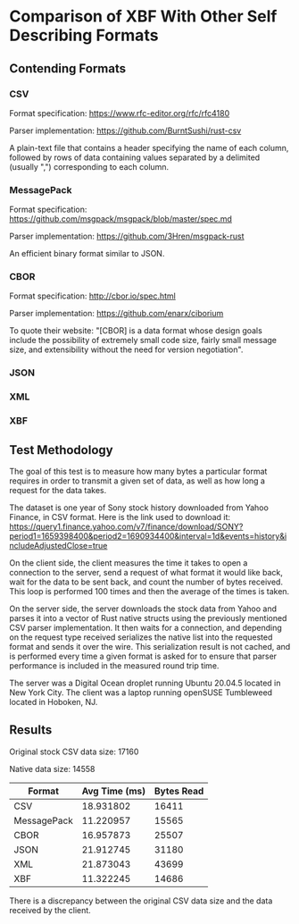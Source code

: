 # Comparison of XBF With Other Self Describing Formats

## Contending Formats

### CSV

Format specification: <https://www.rfc-editor.org/rfc/rfc4180>

Parser implementation: <https://github.com/BurntSushi/rust-csv>

A plain-text file that contains a header specifying the name of each column, followed by rows of data containing values separated by a delimited (usually ",") corresponding to each column.

### MessagePack

Format specification: <https://github.com/msgpack/msgpack/blob/master/spec.md>

Parser implementation: <https://github.com/3Hren/msgpack-rust>

An efficient binary format similar to JSON.

### CBOR

Format specification: <http://cbor.io/spec.html>

Parser implementation: <https://github.com/enarx/ciborium>

To quote their website: "[CBOR] is a data format whose design goals include the possibility of extremely small code size, fairly small message size, and extensibility without the need for version negotiation".

### JSON

### XML

### XBF

## Test Methodology

The goal of this test is to measure how many bytes a particular format requires in order to transmit a given set of data, as well as how long a request for the data takes.

The dataset is one year of Sony stock history downloaded from Yahoo Finance, in CSV format. Here is the link used to download it: <https://query1.finance.yahoo.com/v7/finance/download/SONY?period1=1659398400&period2=1690934400&interval=1d&events=history&includeAdjustedClose=true>

On the client side, the client measures the time it takes to open a connection to the server, send a request of what format it would like back, wait for the data to be sent back, and count the number of bytes received. This loop is performed 100 times and then the average of the times is taken.

On the server side, the server downloads the stock data from Yahoo and parses it into a vector of Rust native structs using the previously mentioned CSV parser implementation. It then waits for a connection, and depending on the request type received serializes the native list into the requested format and sends it over the wire. This serialization result is not cached, and is performed every time a given format is asked for to ensure that parser performance is included in the measured round trip time.

The server was a Digital Ocean droplet running Ubuntu 20.04.5 located in New York City. The client was a laptop running openSUSE Tumbleweed located in Hoboken, NJ.

## Results

Original stock CSV data size: 17160

Native data size: 14558

| Format      | Avg Time (ms) | Bytes Read |
| ----------- | ------------- | ---------- |
| CSV         | 18.931802     | 16411      |
| MessagePack | 11.220957     | 15565      |
| CBOR        | 16.957873     | 25507      |
| JSON        | 21.912745     | 31180      |
| XML         | 21.873043     | 43699      |
| XBF         | 11.322245     | 14686      |

There is a discrepancy between the original CSV data size and the data received by the client.

